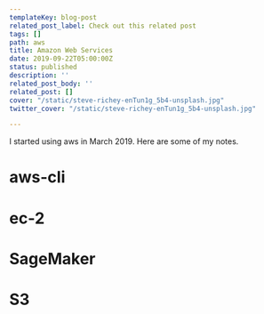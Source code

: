 ```yaml
---
templateKey: blog-post
related_post_label: Check out this related post
tags: []
path: aws
title: Amazon Web Services
date: 2019-09-22T05:00:00Z
status: published
description: ''
related_post_body: ''
related_post: []
cover: "/static/steve-richey-enTun1g_5b4-unsplash.jpg"
twitter_cover: "/static/steve-richey-enTun1g_5b4-unsplash.jpg"

---
```

I started using aws in March 2019.  Here are some of my notes.

# aws-cli

# ec-2

# SageMaker

# S3

